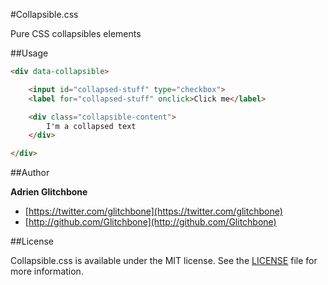 #Collapsible.css

Pure CSS collapsibles elements

##Usage

```html
<div data-collapsible>

    <input id="collapsed-stuff" type="checkbox">
    <label for="collapsed-stuff" onclick>Click me</label>

    <div class="collapsible-content">
        I'm a collapsed text
    </div>

</div>
```

##Author

**Adrien Glitchbone**

+ [https://twitter.com/glitchbone](https://twitter.com/glitchbone)
+ [http://github.com/Glitchbone](http://github.com/Glitchbone)

##License

Collapsible.css is available under the MIT license. See the [LICENSE](LICENSE) file for more information.  
